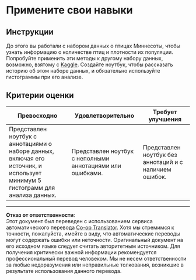 <!--
CO_OP_TRANSLATOR_METADATA:
{
  "original_hash": "40eeb9b9f94009c537c7811f9f27f037",
  "translation_date": "2025-08-27T10:15:54+00:00",
  "source_file": "3-Data-Visualization/10-visualization-distributions/assignment.md",
  "language_code": "ru"
}
-->
# Примените свои навыки

## Инструкции

До этого вы работали с набором данных о птицах Миннесоты, чтобы узнать информацию о количестве птиц и плотности их популяции. Попробуйте применить эти методы к другому набору данных, возможно, взятому с [Kaggle](https://www.kaggle.com/). Создайте ноутбук, чтобы рассказать историю об этом наборе данных, и обязательно используйте гистограммы при его анализе.

## Критерии оценки

Превосходно | Удовлетворительно | Требует улучшения
--- | --- | -- |
Представлен ноутбук с аннотациями о наборе данных, включая его источник, и использует минимум 5 гистограмм для анализа данных. | Представлен ноутбук с неполными аннотациями или ошибками. | Представлен ноутбук без аннотаций и с наличием ошибок.

---

**Отказ от ответственности**:  
Этот документ был переведен с использованием сервиса автоматического перевода [Co-op Translator](https://github.com/Azure/co-op-translator). Хотя мы стремимся к точности, пожалуйста, имейте в виду, что автоматические переводы могут содержать ошибки или неточности. Оригинальный документ на его исходном языке следует считать авторитетным источником. Для получения критически важной информации рекомендуется профессиональный перевод человеком. Мы не несем ответственности за любые недоразумения или неправильные толкования, возникшие в результате использования данного перевода.